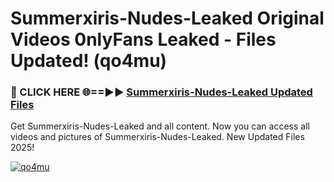 # Summerxiris-Nudes-Leaked Original Videos 0nlyFans Leaked - Files Updated! (qo4mu)

<h3>🔴 CLICK HERE 🌐==►► <a href="https://tinyurl.com/yc6ubb5a" rel="nofollow">Summerxiris-Nudes-Leaked Updated Files</a></h3>

Get Summerxiris-Nudes-Leaked and all content. Now you can access all videos and pictures of Summerxiris-Nudes-Leaked. New Updated Files 2025!

[![qo4mu](https://i.imgur.com/7eu0CRL.gif)](https://tinyurl.com/yc6ubb5a)
